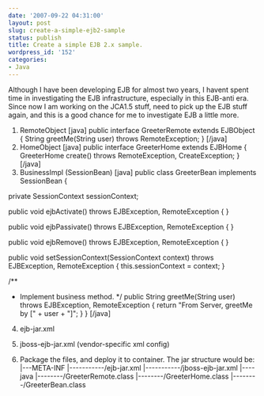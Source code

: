 ```yaml
---
date: '2007-09-22 04:31:00'
layout: post
slug: create-a-simple-ejb2-sample
status: publish
title: Create a simple EJB 2.x sample.
wordpress_id: '152'
categories:
- Java
---
```


Although I have been developing EJB for almost two years, I havent spent time in investigating the EJB infrastructure, especially in this EJB-anti era.
Since now I am working on the JCA1.5 stuff, need to pick up the EJB stuff again, and this is a good chance for me to investigate EJB a little more.

1. RemoteObject
[java]
public interface GreeterRemote extends EJBObject {
String greetMe(String user) throws RemoteException;
}
[/java]
2. HomeObject
[java]
public interface GreeterHome extends EJBHome {
GreeterHome create() throws RemoteException, CreateException;
}
[/java]
3. BusinessImpl (SessionBean)
[java]
public class GreeterBean implements SessionBean {

private SessionContext sessionContext;

public void ejbActivate() throws EJBException, RemoteException {
}

public void ejbPassivate() throws EJBException, RemoteException {
}

public void ejbRemove() throws EJBException, RemoteException {
}

public void setSessionContext(SessionContext context) throws EJBException, RemoteException {
this.sessionContext = context;
}

/**
* Implement business method.
*/
public String greetMe(String user) throws EJBException, RemoteException {
return "From Server, greetMe by [" + user + "]";
}
}
[/java]
4. ejb-jar.xml

5. jboss-ejb-jar.xml (vendor-specific xml config)

6. Package the files, and deploy it to container.
The jar structure would be:
|---META-INF
|-----------/ejb-jar.xml
|-----------/jboss-ejb-jar.xml
|----java
|--------/GreeterRemote.class
|--------/GreeterHome.class
|--------/GreeterBean.class
